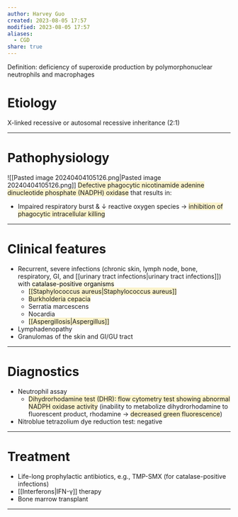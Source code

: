 ```yaml
---
author: Harvey Guo
created: 2023-08-05 17:57
modified: 2023-08-05 17:57
aliases:
  - CGD
share: true
---
```

Definition: deficiency of superoxide production by polymorphonuclear neutrophils and macrophages
# Etiology
X-linked recessive or autosomal recessive inheritance (2:1)

---
# Pathophysiology
![[Pasted image 20240404105126.png|Pasted image 20240404105126.png]]
<span style="background:rgba(240, 200, 0, 0.2)">Defective phagocytic nicotinamide adenine dinucleotide phosphate (NADPH) oxidase</span> that results in:
- Impaired respiratory burst & ↓ reactive oxygen species → <span style="background:rgba(240, 200, 0, 0.2)">inhibition of phagocytic intracellular killing</span>

---
# Clinical features
- Recurrent, severe infections (chronic skin, lymph node, bone, respiratory, GI, and [[urinary tract infections|urinary tract infections]]) with <mark style="background: #FFF3A34A;">catalase-positive organisms</mark>
	- <span style="background:rgba(240, 200, 0, 0.2)">[[Staphylococcus aureus|Staphylococcus aureus]]</span>
	- <span style="background:rgba(240, 200, 0, 0.2)">Burkholderia cepacia</span>
	- Serratia marcescens
	- Nocardia
	- <span style="background:rgba(240, 200, 0, 0.2)">[[Aspergillosis|Aspergillus]]</span>
- Lymphadenopathy
- Granulomas of the skin and GI/GU tract

---
# Diagnostics
- Neutrophil assay
	- <span style="background:rgba(240, 200, 0, 0.2)">Dihydrorhodamine test (DHR): flow cytometry test showing abnormal NADPH oxidase activity</span> (inability to metabolize dihydrorhodamine to fluorescent product, rhodamine → <span style="background:rgba(240, 200, 0, 0.2)">decreased green fluorescence</span>)
 - Nitroblue tetrazolium dye reduction test: negative

---
# Treatment
- Life-long prophylactic antibiotics, e.g., TMP-SMX (for catalase-positive infections)
- [[Interferons|IFN-γ]] therapy
- Bone marrow transplant

---
